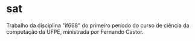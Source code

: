 # sat
Trabalho da disciplina "if668" do primeiro período do curso de ciência da computação da UFPE, ministrada por Fernando Castor.

